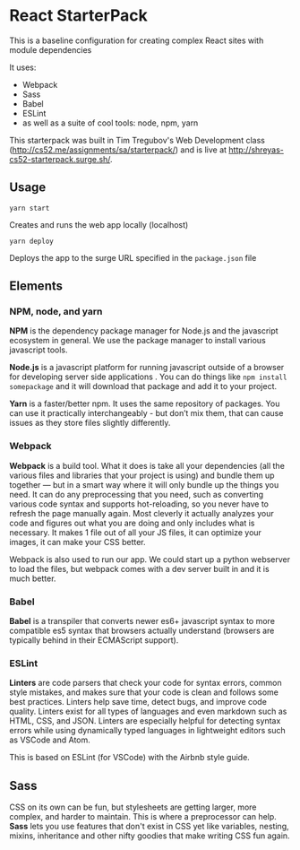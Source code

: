 # React StarterPack

This is a baseline configuration for creating complex React sites with module dependencies

It uses:
* Webpack
* Sass
* Babel
* ESLint
* as well as a suite of cool tools: node, npm, yarn

This starterpack was built in Tim Tregubov's Web Development class (http://cs52.me/assignments/sa/starterpack/) and is live at http://shreyas-cs52-starterpack.surge.sh/.

## Usage

```yarn start```

Creates and runs the web app locally (localhost)

```yarn deploy```

Deploys the app to the surge URL specified in the `package.json` file

## Elements

### NPM, node, and yarn

**NPM** is the dependency package manager for Node.js and the javascript ecosystem in general. We use the package manager to install various javascript tools. 

**Node.js** is a javascript platform for running javascript outside of a browser for developing server side applications . You can do things like `npm install somepackage` and it will download that package and add it to your project. 

**Yarn** is a faster/better npm. It uses the same repository of packages. You can use it practically interchangeably - but don’t mix them, that can cause issues as they store files slightly differently.

### Webpack

**Webpack** is a build tool. What it does is take all your dependencies (all the various files and libraries that your project is using) and bundle them up together — but in a smart way where it will only bundle up the things you need. It can do any preprocessing that you need, such as converting various code syntax and supports hot-reloading, so you never have to refresh the page manually again. Most cleverly it actually analyzes your code and figures out what you are doing and only includes what is necessary. It makes 1 file out of all your JS files, it can optimize your images, it can make your CSS better.

Webpack is also used to run our app. We could start up a python webserver to load the files, but webpack comes with a dev server built in and it is much better.

### Babel

**Babel** is a transpiler that converts newer es6+ javascript syntax to more compatible es5 syntax that browsers actually understand (browsers are typically behind in their ECMAScript support).

### ESLint

**Linters** are code parsers that check your code for syntax errors, common style mistakes, and makes sure that your code is clean and follows some best practices. Linters help save time, detect bugs, and improve code quality. Linters exist for all types of languages and even markdown such as HTML, CSS, and JSON. Linters are especially helpful for detecting syntax errors while using dynamically typed languages in lightweight editors such as VSCode and Atom.

This is based on ESLint (for VSCode) with the Airbnb style guide.

## Sass

CSS on its own can be fun, but stylesheets are getting larger, more complex, and harder to maintain. This is where a preprocessor can help. **Sass** lets you use features that don't exist in CSS yet like variables, nesting, mixins, inheritance and other nifty goodies that make writing CSS fun again.